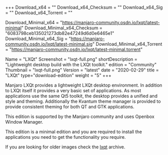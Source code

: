 +++
Download_x64 = ""
Download_x64_Checksum = ""
Download_x64_Sig = ""
Download_x64_Torrent = ""

Download_Minimal_x64 = "https://manjaro-community.osdn.io/lxqt/latest-minimal"
Download_Minimal_x64_Checksum = "6083798ceb135021273db82e47249d6d0e6465e1"
Download_Minimal_x64_Sig = "https://manjaro-community.osdn.io/lxqt/latest-minimal.sig"
Download_Minimal_x64_Torrent = "https://manjaro-community.osdn.io/lxqt/latest-minimal.torrent"

Name = "LXQt"
Screenshot = "lxqt-full.png"
shortDescription = "Lightweight desktop build with the LXQt toolkit."
edition = "Community"
Thumbnail = "lxqt-full.png"
Version = "latest"
date = "2020-02-29"
title = "LXQt"
type="download-edition"
weight = "5"
+++

Manjaro LXQt provides a lightweight LXQt desktop environment. In addition to LXQt itself it provides a very basic set of applications. As most applications use the same Qt5 toolkit, the desktop provides a unified and style and theming. Additionally the Kvantum theme manager is provided to provide consistent theming for both QT and GTK applications.

This edition is supported by the Manjaro community and uses Openbox Window Manager.

This edition is a minimal edition and you are required to install the applications you need to get the functionality you require.

If you are looking for older images check the [lxqt](https://osdn.net/projects/manjaro-archive/storage/lxqt/) archive.
